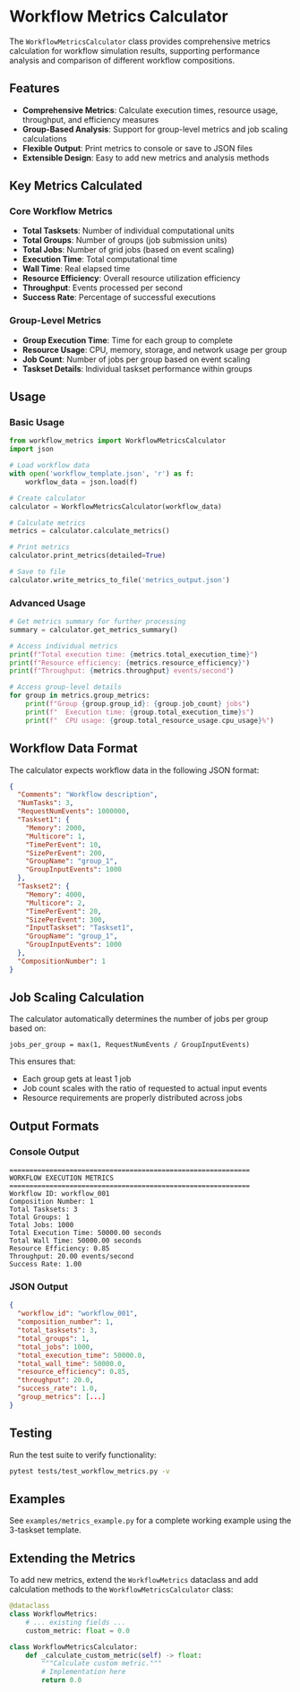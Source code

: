 # Workflow Metrics Calculator

The `WorkflowMetricsCalculator` class provides comprehensive metrics calculation for workflow simulation results, supporting performance analysis and comparison of different workflow compositions.

## Features

- **Comprehensive Metrics**: Calculate execution times, resource usage, throughput, and efficiency measures
- **Group-Based Analysis**: Support for group-level metrics and job scaling calculations
- **Flexible Output**: Print metrics to console or save to JSON files
- **Extensible Design**: Easy to add new metrics and analysis methods

## Key Metrics Calculated

### Core Workflow Metrics
- **Total Tasksets**: Number of individual computational units
- **Total Groups**: Number of groups (job submission units)
- **Total Jobs**: Number of grid jobs (based on event scaling)
- **Execution Time**: Total computational time
- **Wall Time**: Real elapsed time
- **Resource Efficiency**: Overall resource utilization efficiency
- **Throughput**: Events processed per second
- **Success Rate**: Percentage of successful executions

### Group-Level Metrics
- **Group Execution Time**: Time for each group to complete
- **Resource Usage**: CPU, memory, storage, and network usage per group
- **Job Count**: Number of jobs per group based on event scaling
- **Taskset Details**: Individual taskset performance within groups

## Usage

### Basic Usage

```python
from workflow_metrics import WorkflowMetricsCalculator
import json

# Load workflow data
with open('workflow_template.json', 'r') as f:
    workflow_data = json.load(f)

# Create calculator
calculator = WorkflowMetricsCalculator(workflow_data)

# Calculate metrics
metrics = calculator.calculate_metrics()

# Print metrics
calculator.print_metrics(detailed=True)

# Save to file
calculator.write_metrics_to_file('metrics_output.json')
```

### Advanced Usage

```python
# Get metrics summary for further processing
summary = calculator.get_metrics_summary()

# Access individual metrics
print(f"Total execution time: {metrics.total_execution_time}")
print(f"Resource efficiency: {metrics.resource_efficiency}")
print(f"Throughput: {metrics.throughput} events/second")

# Access group-level details
for group in metrics.group_metrics:
    print(f"Group {group.group_id}: {group.job_count} jobs")
    print(f"  Execution time: {group.total_execution_time}s")
    print(f"  CPU usage: {group.total_resource_usage.cpu_usage}%")
```

## Workflow Data Format

The calculator expects workflow data in the following JSON format:

```json
{
  "Comments": "Workflow description",
  "NumTasks": 3,
  "RequestNumEvents": 1000000,
  "Taskset1": {
    "Memory": 2000,
    "Multicore": 1,
    "TimePerEvent": 10,
    "SizePerEvent": 200,
    "GroupName": "group_1",
    "GroupInputEvents": 1000
  },
  "Taskset2": {
    "Memory": 4000,
    "Multicore": 2,
    "TimePerEvent": 20,
    "SizePerEvent": 300,
    "InputTaskset": "Taskset1",
    "GroupName": "group_1",
    "GroupInputEvents": 1000
  },
  "CompositionNumber": 1
}
```

## Job Scaling Calculation

The calculator automatically determines the number of jobs per group based on:

```
jobs_per_group = max(1, RequestNumEvents / GroupInputEvents)
```

This ensures that:
- Each group gets at least 1 job
- Job count scales with the ratio of requested to actual input events
- Resource requirements are properly distributed across jobs

## Output Formats

### Console Output
```
============================================================
WORKFLOW EXECUTION METRICS
============================================================
Workflow ID: workflow_001
Composition Number: 1
Total Tasksets: 3
Total Groups: 1
Total Jobs: 1000
Total Execution Time: 50000.00 seconds
Total Wall Time: 50000.00 seconds
Resource Efficiency: 0.85
Throughput: 20.00 events/second
Success Rate: 1.00
```

### JSON Output
```json
{
  "workflow_id": "workflow_001",
  "composition_number": 1,
  "total_tasksets": 3,
  "total_groups": 1,
  "total_jobs": 1000,
  "total_execution_time": 50000.0,
  "total_wall_time": 50000.0,
  "resource_efficiency": 0.85,
  "throughput": 20.0,
  "success_rate": 1.0,
  "group_metrics": [...]
}
```

## Testing

Run the test suite to verify functionality:

```bash
pytest tests/test_workflow_metrics.py -v
```

## Examples

See `examples/metrics_example.py` for a complete working example using the 3-taskset template.

## Extending the Metrics

To add new metrics, extend the `WorkflowMetrics` dataclass and add calculation methods to the `WorkflowMetricsCalculator` class:

```python
@dataclass
class WorkflowMetrics:
    # ... existing fields ...
    custom_metric: float = 0.0

class WorkflowMetricsCalculator:
    def _calculate_custom_metric(self) -> float:
        """Calculate custom metric."""
        # Implementation here
        return 0.0
```
